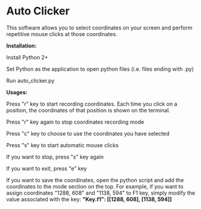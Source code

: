 # Auto Clicker
This software allows you to select coordinates on your screen and perform repetitive mouse clicks at those coordinates.


**Installation:**

Install Python 2+

Set Python as the application to open python files (i.e. files ending with .py)

Run auto_clicker.py


**Usages:**

Press "r" key to start recording coordinates. Each time you click on a position, the coordinates of that position is shown on the terminal.

Press "r" key again to stop coordinates recording mode

Press "c" key to choose to use the coordinates you have selected

Press "s" key to start automatic mouse clicks

If you want to stop, press "s" key again

If you want to exit, press "e" key

If you want to save the coordinates, open the python script and add the coordinates to the mode section on the top. For example, if you want to assign coordinates "1288, 608" and "1138, 594" to F1 key, simply modify the value associated with the key: **"Key.f1": [[1288, 608], [1138, 594]]**
